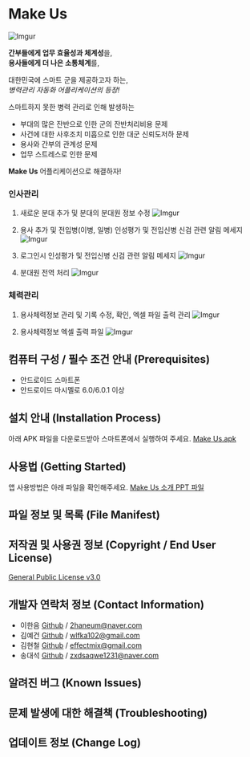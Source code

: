 # Make Us

![Imgur](https://i.imgur.com/Rg0MwjL.png)

**간부들에게 업무 효율성과 체계성**을,  
**용사들에게 더 나은 소통체계**를,  

대한민국에 스마트 군을 제공하고자 하는,  
_병력관리 자동화 어플리케이션의 등장!_  

스마트하지 못한 병력 관리로 인해 발생하는  

* 부대의 많은 잔반으로 인한 군의 잔반처리비용 문제 
* 사건에 대한 사후조치 미흡으로 인한 대군 신뢰도저하 문제
* 용사와 간부의 관계성 문제
* 업무 스트레스로 인한 문제

**Make Us** 어플리케이션으로 해결하자!

### 인사관리
1. 새로운 분대 추가 및 분대의 분대원 정보 수정
![Imgur](https://i.imgur.com/rz9WnnS.gifv)


2. 용사 추가 및 전입병(이병, 일병) 인성평가 및 전입신병 신검 관련 알림 메세지
![Imgur](https://i.imgur.com/Su8nKS5.gifv)


3. 로그인시 인성평가 및 전입신병 신검 관련 알림 메세지
![Imgur](https://i.imgur.com/uYtuugX.gifv)


4. 분대원 전역 처리
![Imgur](https://i.imgur.com/Op15Rx2.gifv)


### 체력관리
1. 용사체력정보 관리 및 기록 수정, 확인, 엑셀 파일 출력 관리
![Imgur](https://i.imgur.com/Hu5N8oG.gifv)


2. 용사체력정보 엑셀 출력 파일
![Imgur](https://i.imgur.com/ezX10fX.jpg)


## 컴퓨터 구성 / 필수 조건 안내 (Prerequisites)

* 안드로이드 스마트폰
* 안드로이드 마시멜로 6.0/6.0.1 이상

## 설치 안내 (Installation Process)

아래 APK 파일을 다운로드받아 스마트폰에서 실행하여 주세요.
[Make Us.apk](https://www.dropbox.com/s/na5hd0dy0ih4519/MakeUs.apk?dl=0)

## 사용법 (Getting Started)

앱 사용방법은 아래 파일을 확인해주세요.
[Make Us 소개 PPT 파일](https://www.dropbox.com/s/mgqqharvvn4h1vi/Makeus%20%EC%86%8C%EA%B0%9C.pptx?dl=0)

## 파일 정보 및 목록 (File Manifest)


## 저작권 및 사용권 정보 (Copyright / End User License)

[General Public License v3.0](https://www.gnu.org/licenses/gpl-3.0.en.html)

## 개발자 연락처 정보 (Contact Information)

* 이한음 [Github](https://github.com/haneumLee) / 2haneum@naver.com
* 김예건 [Github](https://github.com/ibocon) / wlfka102@gmail.com
* 김현철 [Github](https://github.com/Dainomix) / effectmix@gmail.com
* 송대석 [Github](https://github.com/DaeSeokSong) / zxdsaqwe1231@naver.com

## 알려진 버그 (Known Issues)


## 문제 발생에 대한 해결책 (Troubleshooting)


## 업데이트 정보 (Change Log)

